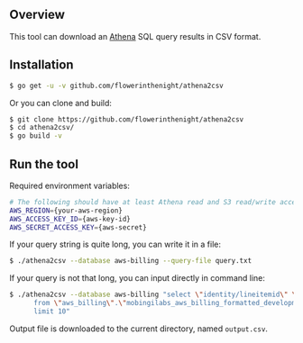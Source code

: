 ## Overview
This tool can download an [Athena](https://aws.amazon.com/athena/) SQL query results in CSV format.

## Installation
```bash
$ go get -u -v github.com/flowerinthenight/athena2csv
```
Or you can clone and build:
```bash
$ git clone https://github.com/flowerinthenight/athena2csv
$ cd athena2csv/
$ go build -v
```

## Run the tool
Required environment variables:

```bash
# The following should have at least Athena read and S3 read/write access.
AWS_REGION={your-aws-region}
AWS_ACCESS_KEY_ID={aws-key-id}
AWS_SECRET_ACCESS_KEY={aws-secret}
```

If your query string is quite long, you can write it in a file:
```bash
$ ./athena2csv --database aws-billing --query-file query.txt
```

If your query is not that long, you can input directly in command line:
```bash
$ ./athena2csv --database aws-billing "select \"identity/lineitemid\" \
      from \"aws_billing\".\"mobingilabs_aws_billing_formatted_development\" \
      limit 10"
```

Output file is downloaded to the current directory, named `output.csv`.
